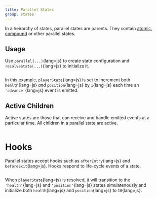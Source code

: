 ```yaml
---
title: Parallel States
group: states
---
```


In a heirarchy of states, parallel states are parents. They contain
[atomic](/guide/atomic-state), [compound](/guide/parallel-state) or other
parallel states.

## Usage

Use `parallel(...)`{lang=js} to create state configuration and
`resolveState(...)`{lang=js} to initialize it.

```javascript {file=./01-usage.js fileRange='1--2' copy}

```

In this example, `playerState`{lang=js} is set to increment both
`health`{lang=js} _and_ `position`{lang=js} by `1`{lang=js} each time an
`'advance'`{lang=js} event is emitted.

## Active Children

Active states are those that can receive and handle emitted events at a
particular time. All children in a parallel state are active.

```javascript {file=./02-active-children.js fileRange='18--2' copy}

```

# Hooks

Parallel states accept hooks such as `afterEntry`{lang=js} and
`beforeExit`{lang=js}. Hooks respond to life-cycle events of a state.

```javascript {file=./04-hooks.js fileRange='1,2,4,6--2' copy}

```

When `playerState`{lang=js} is resolved, it will transition to the
`'health'`{lang=js} and `'position'`{lang=js} states simulatenously and
initialize both `health`{lang=js} and `position`{lang=js} to `10`{lang=js}.
